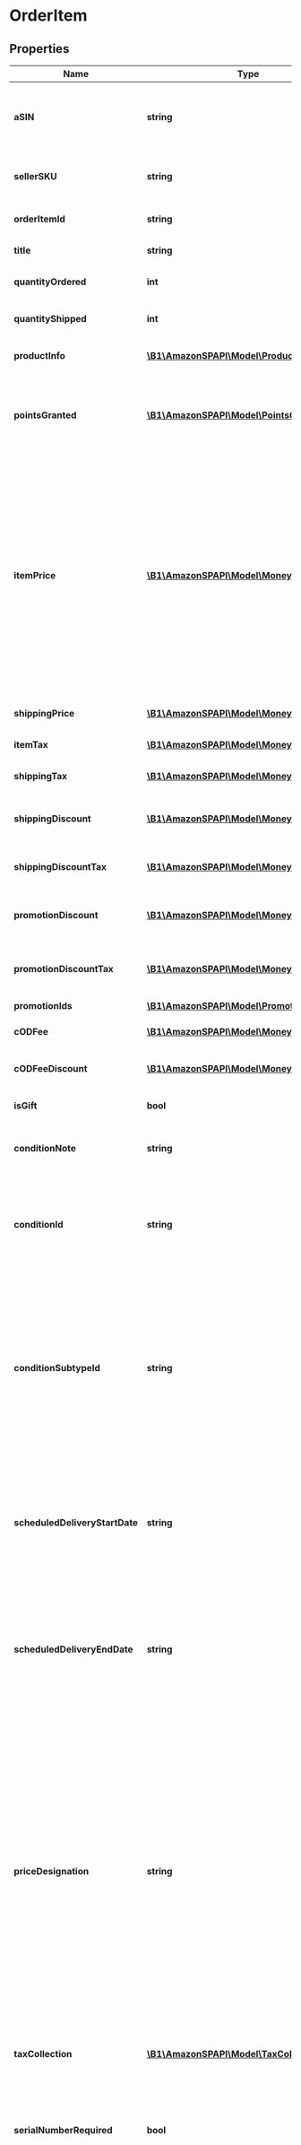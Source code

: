 # OrderItem

## Properties
Name | Type | Description | Notes
------------ | ------------- | ------------- | -------------
**aSIN** | **string** | The Amazon Standard Identification Number (ASIN) of the item. | 
**sellerSKU** | **string** | The seller stock keeping unit (SKU) of the item. | [optional] 
**orderItemId** | **string** | An Amazon-defined order item identifier. | 
**title** | **string** | The name of the item. | [optional] 
**quantityOrdered** | **int** | The number of items in the order. | 
**quantityShipped** | **int** | The number of items shipped. | [optional] 
**productInfo** | [**\B1\AmazonSPAPI\Model\ProductInfoDetail**](ProductInfoDetail.md) | Product information for the item. | [optional] 
**pointsGranted** | [**\B1\AmazonSPAPI\Model\PointsGrantedDetail**](PointsGrantedDetail.md) | The number and value of Amazon Points granted with the purchase of an item. | [optional] 
**itemPrice** | [**\B1\AmazonSPAPI\Model\Money**](Money.md) | The selling price of the order item. Note that an order item is an item and a quantity. This means that the value of ItemPrice is equal to the selling price of the item multiplied by the quantity ordered. Note that ItemPrice excludes ShippingPrice and GiftWrapPrice. | [optional] 
**shippingPrice** | [**\B1\AmazonSPAPI\Model\Money**](Money.md) | The shipping price of the item. | [optional] 
**itemTax** | [**\B1\AmazonSPAPI\Model\Money**](Money.md) | The tax on the item price. | [optional] 
**shippingTax** | [**\B1\AmazonSPAPI\Model\Money**](Money.md) | The tax on the shipping price. | [optional] 
**shippingDiscount** | [**\B1\AmazonSPAPI\Model\Money**](Money.md) | The discount on the shipping price. | [optional] 
**shippingDiscountTax** | [**\B1\AmazonSPAPI\Model\Money**](Money.md) | The tax on the discount on the shipping price. | [optional] 
**promotionDiscount** | [**\B1\AmazonSPAPI\Model\Money**](Money.md) | The total of all promotional discounts in the offer. | [optional] 
**promotionDiscountTax** | [**\B1\AmazonSPAPI\Model\Money**](Money.md) | The tax on the total of all promotional discounts in the offer. | [optional] 
**promotionIds** | [**\B1\AmazonSPAPI\Model\PromotionIdList**](PromotionIdList.md) |  | [optional] 
**cODFee** | [**\B1\AmazonSPAPI\Model\Money**](Money.md) | The fee charged for COD service. | [optional] 
**cODFeeDiscount** | [**\B1\AmazonSPAPI\Model\Money**](Money.md) | The discount on the COD fee. | [optional] 
**isGift** | **bool** | When true, the item is a gift. | [optional] 
**conditionNote** | **string** | The condition of the item as described by the seller. | [optional] 
**conditionId** | **string** | The condition of the item.  Possible values: New, Used, Collectible, Refurbished, Preorder, Club. | [optional] 
**conditionSubtypeId** | **string** | The subcondition of the item.  Possible values: New, Mint, Very Good, Good, Acceptable, Poor, Club, OEM, Warranty, Refurbished Warranty, Refurbished, Open Box, Any, Other. | [optional] 
**scheduledDeliveryStartDate** | **string** | The start date of the scheduled delivery window in the time zone of the order destination. In ISO 8601 date time format. | [optional] 
**scheduledDeliveryEndDate** | **string** | The end date of the scheduled delivery window in the time zone of the order destination. In ISO 8601 date time format. | [optional] 
**priceDesignation** | **string** | Indicates that the selling price is a special price that is available only for Amazon Business orders. For more information about the Amazon Business Seller Program, see the [Amazon Business website](https://www.amazon.com/b2b/info/amazon-business).   Possible values: BusinessPrice - A special price that is available only for Amazon Business orders. | [optional] 
**taxCollection** | [**\B1\AmazonSPAPI\Model\TaxCollection**](TaxCollection.md) | Information about withheld taxes. | [optional] 
**serialNumberRequired** | **bool** | When true, the product type for this item has a serial number.  Returned only for Amazon Easy Ship orders. | [optional] 
**isTransparency** | **bool** | When true, transparency codes are required. | [optional] 
**iossNumber** | **string** | The IOSS number for the marketplace. Sellers shipping to the European Union (EU) from outside of the EU must provide this IOSS number to their carrier when Amazon has collected the VAT on the sale. | [optional] 
**storeChainStoreId** | **string** | The store chain store identifier. Linked to a specific store in a store chain. | [optional] 
**deemedResellerCategory** | **string** | The category of deemed reseller. This applies to selling partners that are not based in the EU and is used to help them meet the VAT Deemed Reseller tax laws in the EU and UK. | [optional] 
**buyerInfo** | [**\B1\AmazonSPAPI\Model\ItemBuyerInfo**](ItemBuyerInfo.md) |  | [optional] 

[[Back to Model list]](../README.md#documentation-for-models) [[Back to API list]](../README.md#documentation-for-api-endpoints) [[Back to README]](../README.md)


